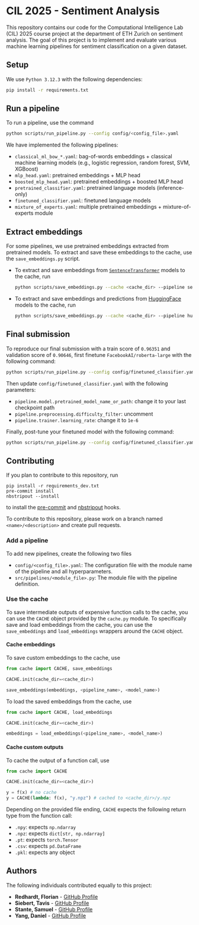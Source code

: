 # CIL 2025 - Sentiment Analysis

This repository contains our code for the Computational Intelligence Lab (CIL) 2025 course project at the department of ETH Zurich on sentiment analysis. The goal of this project is to implement and evaluate various machine learning pipelines for sentiment classification on a given dataset.

## Setup
We use `Python 3.12.3` with the following dependencies:
```bash
pip install -r requirements.txt
```

## Run a pipeline
To run a pipeline, use the command
```bash
python scripts/run_pipeline.py --config config/<config_file>.yaml
```

We have implemented the following pipelines:
- `classical_ml_bow_*.yaml`: bag-of-words embeddings + classical machine learning models (e.g., logistic regression, random forest, SVM, XGBoost)
- `mlp_head.yaml`: pretrained embeddings + MLP head
- `boosted_mlp_head.yaml`: pretrained embeddings + boosted MLP head
- `pretrained_classifier.yaml`: pretrained language models (inference-only)
- `finetuned_classifier.yaml`: finetuned language models
- `mixture_of_experts.yaml`: multiple pretrained embeddings + mixture-of-experts module

## Extract embeddings
For some pipelines, we use pretrained embeddings extracted from pretrained models. To extract and save these embeddings to the cache, use the `save_embeddings.py` script.
- To extract and save embeddings from [`SentenceTransformer`](https://huggingface.co/models?library=sentence-transformers) models to the cache, run
    ```bash
    python scripts/save_embeddings.py --cache <cache_dir> --pipeline sentencetransformer --model <model_name>
    ```
- To extract and save embeddings and predictions from [HuggingFace](https://huggingface.co/models?pipeline_tag=text-classification&sort=trending&search=sentiment) models to the cache, run
    ```bash
    python scripts/save_embeddings.py --cache <cache_dir> --pipeline huggingface --model <model_name>
    ```

## Final submission
To reproduce our final submission with a train score of `0.96351` and validation score of `0.90646`, first finetune `FacebookAI/roberta-large` with the following command:
```bash
python scripts/run_pipeline.py --config config/finetuned_classifier.yaml
```

Then update `config/finetuned_classifier.yaml` with the following parameters:
- `pipeline.model.pretrained_model_name_or_path`: change it to your last checkpoint path
- `pipeline.preprocessing.difficulty_filter`: uncomment
- `pipeline.trainer.learning_rate`: change it to `1e-6`

Finally, post-tune your finetuned model with the following command:
```bash
python scripts/run_pipeline.py --config config/finetuned_classifier.yaml
```

## Contributing
If you plan to contribute to this repository, run
```
pip install -r requirements_dev.txt
pre-commit install
nbstripout --install
```
to install the [pre-commit](https://pre-commit.com/) and [nbstripout](https://github.com/kynan/nbstripout) hooks.

To contribute to this repository, please work on a branch named `<name>/<description>` and create pull requests.

### Add a pipeline
To add new pipelines, create the following two files
* `config/<config_file>.yaml`: The configuration file with the module name of the pipeline and all hyperparameters.
* `src/pipelines/<module_file>.py`: The module file with the pipeline definition.

### Use the cache
To save intermediate outputs of expensive function calls to the cache, you can use the `CACHE` object provided by the `cache.py` module. To specifically save and load embeddings from the cache, you can use the `save_embeddings` and `load_embeddings` wrappers around the `CACHE` object.

#### Cache embeddings
To save custom embeddings to the cache, use
```python
from cache import CACHE, save_embeddings

CACHE.init(cache_dir=<cache_dir>)

save_embeddings(embeddings, <pipeline_name>, <model_name>)
```

To load the saved embeddings from the cache, use
```python
from cache import CACHE, load_embeddings

CACHE.init(cache_dir=<cache_dir>)

embeddings = load_embeddings(<pipeline_name>, <model_name>)
```

#### Cache custom outputs
To cache the output of a function call, use
```python
from cache import CACHE

CACHE.init(cache_dir=<cache_dir>)

y = f(x) # no cache
y = CACHE(lambda: f(x), "y.npz") # cached to <cache_dir>/y.npz
```

Depending on the provided file ending, `CACHE` expects the following return type from the function call:
- `.npy`: expects `np.ndarray`
- `.npz`: expects `dict[str, np.ndarray]`
- `.pt`: expects `torch.Tensor`
- `.csv`: expects `pd.DataFrame`
- `.pkl`: expects any object


## Authors

The following individuals contributed equally to this project:

* **Redhardt, Florian** - [GitHub Profile](https://github.com/Florian-toll)
* **Siebert, Tavis** - [GitHub Profile](https://github.com/tavis-siebert)
* **Stante, Samuel** - [GitHub Profile](https://github.com/Timisorean)
* **Yang, Daniel** - [GitHub Profile](https://github.com/danielyxyang)
